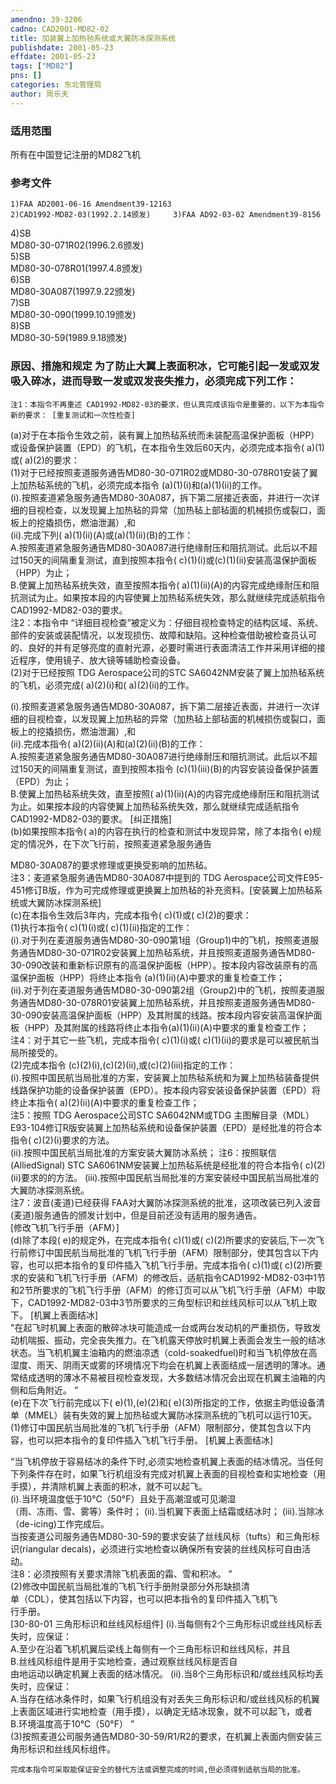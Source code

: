 ```yaml
---
amendno: 39-3206  
cadno: CAD2001-MD82-02  
title: 加装翼上加热毡系统或大翼防冰探测系统  
publishdate: 2001-05-23  
effdate: 2001-05-23  
tags: ["MD82"]  
pns: []  
categories: 东北管理局  
author: 周乐夫  
---
```

  
### 适用范围  
所有在中国登记注册的MD82飞机  
  
<!--more-->  
### 参考文件  
    1)FAA AD2001-06-16 Amendment39-12163  
    2)CAD1992-MD82-03(1992.2.14颁发)     3)FAA AD92-03-02 Amendment39-8156  
 4)SB  
MD80-30-071R02(1996.2.6颁发)  
5)SB  
MD80-30-078R01(1997.4.8颁发)  
6)SB  
MD80-30A087(1997.9.22颁发)  
7)SB  
MD80-30-090(1999.10.19颁发)  
8)SB  
MD80-30-59(1989.9.18颁发)  
  
### 原因、措施和规定     为了防止大翼上表面积冰，它可能引起一发或双发吸入碎冰，进而导致一发或双发丧失推力，必须完成下列工作：  
    注1：本指令不再重述 CAD1992-MD82-03的要求，但认真完成该指令是重要的，以下为本指令新的要求： [重复测试和一次性检查]  
(a)对于在本指令生效之前，装有翼上加热毡系统而未装配高温保护面板（HPP）或设备保护装置（EPD）的飞机，在本指令生效后60天内，必须完成本指令( a)(1)或( a)(2)的要求：  
     (1)对于已经按照麦道服务通告MD80-30-071R02或MD80-30-078R01安装了翼上加热毡系统的飞机，必须完成本指令 (a)(1)(i)和(a)(1)(ii)的工作。  
(i).按照麦道紧急服务通告MD80-30A087，拆下第二层接近表面，并进行一次详细的目视检查，以发现翼上加热毡的异常（加热毡上部毡面的机械损伤或裂口，面板上的挖撬损伤，燃油泄漏）,和  
(ii).完成下列( a)(1)(ii)(A)或(a)(1)(ii)(B)的工作：  
A.按照麦道紧急服务通告MD80-30A087进行绝缘耐压和阻抗测试。此后以不超过150天的间隔重复测试，直到按照本指令( c)(1)(i)或(c)(1)(ii)安装高温保护面板（HPP）为止；  
B.使翼上加热毡系统失效，直至按照本指令( a)(1)(ii)(A)的内容完成绝缘耐压和阻抗测试为止。如果按本段的内容使翼上加热毡系统失效，那么就继续完成适航指令CAD1992-MD82-03的要求。  
注2：本指令中 “详细目视检查”被定义为：仔细目视检查特定的结构区域、系统、部件的安装或装配情况，以发现损伤、故障和缺陷。这种检查借助被检查员认可的、良好的并有足够亮度的直射光源，必要时需进行表面清洁工作并采用详细的接近程序，使用镜子、放大镜等辅助检查设备。  
 (2)对于已经按照 TDG Aerospace公司的STC SA6042NM安装了翼上加热毡系统的飞机，必须完成( a)(2)(i)和( a)(2)(ii)的工作。  
  
(i).按照麦道紧急服务通告MD80-30A087，拆下第二层接近表面，并进行一次详细的目视检查，以发现翼上加热毡的异常（加热毡上部毡面的机械损伤或裂口，面板上的挖撬损伤，燃油泄漏）,和  
(ii).完成本指令( a)(2)(ii)(A)和(a)(2)(ii)(B)的工作：  
A.按照麦道紧急服务通告MD80-30A087进行绝缘耐压和阻抗测试。此后以不超过150天的间隔重复测试，直到按照本指令 (c)(1)(iii)(B)的内容安装设备保护装置（EPD）为止；  
B.使翼上加热毡系统失效，直至按照( a)(1)(ii)(A)的内容完成绝缘耐压和阻抗测试为止。如果按本段的内容使翼上加热毡系统失效，那么就继续完成适航指令CAD1992-MD82-03的要求。 [纠正措施]  
(b)如果按照本指令( a)的内容在执行的检查和测试中发现异常，除了本指令( e)规定的情况外，在下次飞行前，按照麦道紧急服务通告  
  
MD80-30A087的要求修理或更换受影响的加热毡。  
    注3：麦道紧急服务通告MD80-30A087中提到的 TDG Aerospace公司文件E95-451修订B版，作为可完成修理或更换翼上加热毡的补充资料。[安装翼上加热毡系统或大翼防冰探测系统]  
(c)在本指令生效后3年内，完成本指令( c)(1)或( c)(2)的要求：  
 (1)执行本指令( c)(1)(i)或( c)(1)(ii)指定的工作：  
(i).对于列在麦道服务通告MD80-30-090第1组（Group1)中的飞机，按照麦道服务通告MD80-30-071R02安装翼上加热毡系统，并且按照麦道服务通告MD80-30-090改装和重新标识原有的高温保护面板（HPP）。按本段内容改装原有的高温保护面板（HPP）将终止本指令 (a)(1)(ii)(A)中要求的重复检查工作；  
 (ii).对于列在麦道服务通告MD80-30-090第2组（Group2)中的飞机，按照麦道服务通告MD80-30-078R01安装翼上加热毡系统，并且按照麦道服务通告MD80-30-090安装高温保护面板（HPP）及其附属的线路。按本段内容安装高温保护面板（HPP）及其附属的线路将终止本指令(a)(1)(ii)(A)中要求的重复检查工作；  
    注4：对于其它一些飞机，完成本指令( c)(1)(i)或( c)(1)(ii)的要求是可以被民航当局所接受的。  
 (2)完成本指令 (c)(2)(i),(c)(2)(ii),或(c)(2)(iii)指定的工作：  
(i).按照中国民航当局批准的方案，安装翼上加热毡系统和为翼上加热毡装备提供线路保护功能的设备保护装置（EPD）。按本段内容安装设备保护装置（EPD）将终止本指令( a)(2)(ii)(A)中要求的重复检查工作；  
注5：按照 TDG Aerospace公司STC SA6042NM或TDG 主图解目录（MDL）E93-104修订R版安装翼上加热毡系统和设备保护装置（EPD）是经批准的符合本指令( c)(2)(i)要求的方法。  
(ii).按照中国民航当局批准的方案安装大翼防冰系统；     注6：按照联信(AlliedSignal) STC SA6061NM安装翼上加热毡系统是经批准的符合本指令( c)(2)(ii)要求的的方法。 (iii).按照中国民航当局批准的方案安装经中国民航当局批准的大翼防冰探测系统。  
注7：波音(麦道)已经获得 FAA对大翼防冰探测系统的批准，这项改装已列入波音 (麦道)服务通告的颁发计划中，但是目前还没有适用的服务通告。  
 [修改飞机飞行手册（AFM）]  
(d)除了本段( e)的规定外，在完成本指令( c)(1)或( c)(2)所要求的安装后,下一次飞行前修订中国民航当局批准的飞机飞行手册（AFM）限制部分，使其包含以下内容，也可以把本指令的复印件插入飞机飞行手册。完成本指令( c)(1)或( c)(2)所要求的安装和飞机飞行手册（AFM）的修改后，适航指令CAD1992-MD82-03中1节和2节所要求的飞机飞行手册（AFM）的修订页可以从飞机飞行手册（AFM）中取下，CAD1992-MD82-03中3节所要求的三角型标识和丝线风标可以从飞机上取下。 [机翼上表面结冰]  
    "在起飞时机翼上表面的散碎冰块可能造成一台或两台发动机的严重损伤，导致发动机喘振、振动，完全丧失推力。在飞机露天停放时机翼上表面会发生一般的结冰状态。当飞机机翼主油箱内的燃油凉透（cold-soakedfuel)时和当飞机停放在高湿度、雨天、阴雨天或雾的环境情况下均会在机翼上表面结成一层透明的薄冰。通常结成透明的薄冰不易被目视检查发现，大多数结冰情况会出现在机翼主油箱的内侧和后角附近。 ”  
(e)在下次飞行前完成以下( e)(1),(e)(2)和( e)(3)所指定的工作，依据主昀低设备清单（MMEL）装有失效的翼上加热毡或大翼防冰探测系统的飞机可以运行10天。  
     (1)修订中国民航当局批准的飞机飞行手册（AFM）限制部分，使其包含以下内容，也可以把本指令的复印件插入飞机飞行手册。 [机翼上表面结冰]  
  
“当飞机停放于容易结冰的条件下时,必须实地检查机翼上表面的结冰情况。当任何下列条件存在时，如果飞行机组没有完成对机翼上表面的目视检查和实地检查（用手摸），并清除机翼上表面的积冰，就不可以起飞。  
(i).当环境温度低于10℃（50°F）且处于高潮湿或可见潮湿  
（雨、冻雨、雪、雾等）条件时； (ii).当机翼下表面上结霜或结冰时； (iii).当除冰（de-icing)工作完成后。  
    当按麦道公司服务通告MD80-30-59的要求安装了丝线风标（tufts）和三角形标识(riangular decals)，必须进行实地检查以确保所有安装的丝线风标可自由活动。  
    注8：必须按照有关要求清除飞机表面的霜、雪和积冰。 ”  
     (2)修改中国民航当局批准的飞机飞行手册附录部分外形缺损清  
单（CDL），使其包括以下内容，也可以把本指令的复印件插入飞机飞  
行手册。  
[30-80-01 三角形标识和丝线风标组件] (i).当每侧有2个三角形标识或丝线风标丢失时，应保证：  
A.至少在沿着飞机机翼后梁线上每侧有一个三角形标识和丝线风标，并且  
B.丝线风标组件是用于实地检查，通过观察丝线风标是否自  
由地运动以确定机翼上表面的结冰情况。 (ii).当8个三角形标识和/或丝线风标均丢失时，应保证：  
A.当存在结冰条件时，如果飞行机组没有对丢失三角形标识和/或丝线风标的机翼上表面区域进行实地检查（用手摸），以确定无结冰现象，就不可以起飞，或者  
B.环境温度高于10℃（50°F） ”  
     (3)按照麦道公司服务通告MD80-30-59/R1/R2的要求，在机翼上表面内侧安装三角形标识和丝线风标组件。  
  
    完成本指令可采取能保证安全的替代方法或调整完成的时间,但必须得到适航当局的批准。  
